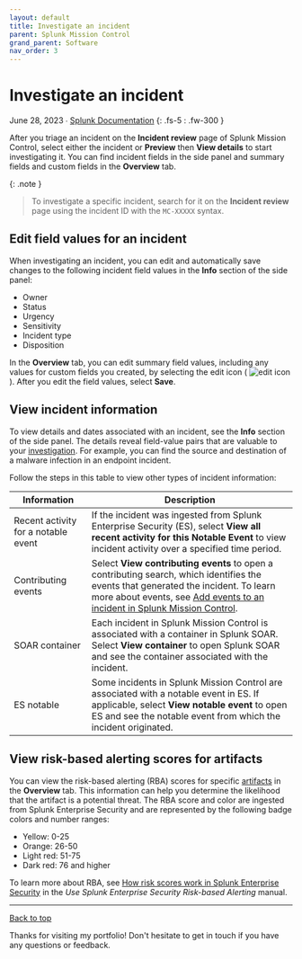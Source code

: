 ```yaml
---
layout: default
title: Investigate an incident
parent: Splunk Mission Control
grand_parent: Software
nav_order: 3
---
```


# Investigate an incident

June 28, 2023 ∙ [Splunk Documentation](https://docs.splunk.com/Documentation/MC/Current/Detect/Investigate)
{: .fs-5 : .fw-300 }

After you triage an incident on the **Incident review** page of Splunk Mission Control, select either the incident or **Preview** then **View details** to start investigating it. You can find incident fields in the side panel and summary fields and custom fields in the **Overview** tab.

{:  .note }
> To investigate a specific incident, search for it on the **Incident review** page using the incident ID with the `MC-XXXXX` syntax.

## Edit field values for an incident
When investigating an incident, you can edit and automatically save changes to the following incident field values in the **Info** section of the side panel:

*   Owner
*   Status
*   Urgency
*   Sensitivity
*   Incident type
*   Disposition

In the **Overview** tab, you can edit summary field values, including any values for custom fields you created, by selecting the edit icon ( ![edit icon](https://docs.splunk.com/images/5/52/PencilEdit.png) ). After you edit the field values, select **Save**.

## View incident information

To view details and dates associated with an incident, see the **Info** section of the side panel. The details reveal field-value pairs that are valuable to your [investigation](https://docs.splunk.com/Splexicon:Investigation). For example, you can find the source and destination of a malware infection in an endpoint incident.

Follow the steps in this table to view other types of incident information:

| Information | Description |
| --- | --- |
| Recent activity for a notable event | If the incident was ingested from Splunk Enterprise Security (ES), select **View all recent activity for this Notable Event** to view incident activity over a specified time period. |
| Contributing events | Select **View contributing events** to open a contributing search, which identifies the events that generated the incident. To learn more about events, see [Add events to an incident in Splunk Mission Control](http://docs.splunk.com/Documentation/MC/Current/Detect/Events). |
| SOAR container | Each incident in Splunk Mission Control is associated with a container in Splunk SOAR. Select **View container** to open Splunk SOAR and see the container associated with the incident. |
| ES notable | Some incidents in Splunk Mission Control are associated with a notable event in ES. If applicable, select **View notable event** to open ES and see the notable event from which the incident originated. |

## View risk-based alerting scores for artifacts

You can view the risk-based alerting (RBA) scores for specific [artifacts](https://docs.splunk.com/Splexicon:Artifact) in the **Overview** tab. This information can help you determine the likelihood that the artifact is a potential threat. The RBA score and color are ingested from Splunk Enterprise Security and are represented by the following badge colors and number ranges:

*   Yellow: 0-25
*   Orange: 26-50
*   Light red: 51-75
*   Dark red: 76 and higher

To learn more about RBA, see [How risk scores work in Splunk Enterprise Security](http://docs.splunk.com/Documentation/ES/7.2.0/RBA/Analyzerisk) in the _Use Splunk Enterprise Security Risk-based Alerting_ manual.

---

[Back to top](#top)

Thanks for visiting my portfolio! Don't hesitate to get in touch if you have any questions or feedback.
